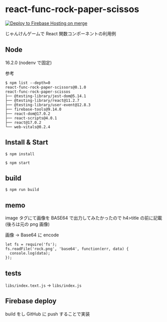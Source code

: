 # react-func-rock-paper-scissos

[![Deploy to Firebase Hosting on merge](https://github.com/hironomiu/react-func-rock-paper-scissos/actions/workflows/firebase-hosting-merge.yml/badge.svg)](https://github.com/hironomiu/react-func-rock-paper-scissos/actions?query=workflow%3Aaction)

じゃんけんゲームで React 関数コンポーネントの利用例

## Node

16.2.0 (nodenv で固定)

参考

```
$ npm list --depth=0
react-func-rock-paper-scissors@0.1.0
react-func-rock-paper-scissos
├── @testing-library/jest-dom@5.14.1
├── @testing-library/react@11.2.7
├── @testing-library/user-event@12.8.3
├── firebase-tools@9.14.0
├── react-dom@17.0.2
├── react-scripts@4.0.1
├── react@17.0.2
└── web-vitals@0.2.4
```

## Install & Start

```
$ npm install

$ npm start
```

## build

```
$ npm run build
```

## memo

image タグにて画像を BASE64 で出力してみたかったので h4>title の前に記載(後ろは元の png 画像)

画像 -> Base64 に encode

```
let fs = require('fs');
fs.readFile('rock.png', 'base64', function(err, data) {
  console.log(data);
});
```

## tests

`libs/index.text.js` -> `libs/index.js`

## Firebase deploy

build をし GitHub に push することで実装
